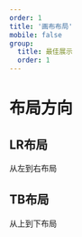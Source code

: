 ```yaml
---
order: 1
title: '画布布局'
mobile: false
group: 
  title: 最佳展示
  order: 1
---
```

# 布局方向

## LR布局
从左到右布局

<code src="./demo/layout/LR/index.tsx"></code>

## TB布局
从上到下布局

<code src="./demo/layout/TB/index.tsx"></code>
